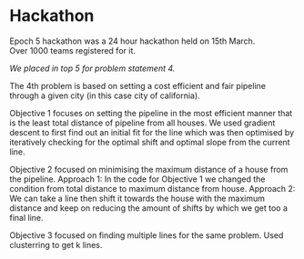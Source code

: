 # Hackathon

Epoch 5 hackathon was a 24 hour hackathon held on 15th March. <br>Over 1000 teams registered for it.
<emphasis>

<i>We placed in top 5 for problem statement 4. </i></emphasis>






The 4th problem is based on setting a cost efficient and fair pipeline through a given city (in this case city of california).

Objective 1 focuses on setting the pipeline in the most efficient manner that is the least total distance of pipeline from all houses.
We used gradient descent to first find out an initial fit for the line which was then optimised by iteratively checking for the optimal shift and optimal slope from the current line.

Objective 2 focused on minimising the maximum distance of a house from the pipeline.
Approach 1:
In the code for Objective 1 we changed the condition from total distance to maximum distance from house.
Approach 2:
We can take a line then shift it towards the house with the maximum distance and keep on reducing the amount of shifts by which we get too a final line.

Objective 3 focused on finding multiple lines for the same problem.
Used clusterring to get k lines.
